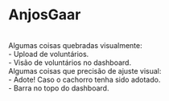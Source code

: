 # AnjosGaar
<br>
Algumas coisas quebradas visualmente:
<br>
- Upload de voluntários.
<br>
- Visão de voluntários no dashboard.
<br>
Algumas coisas que precisão de ajuste visual:
<br>
- Adote! Caso o cachorro tenha sido adotado.
<br> 
- Barra no topo do dashboard.
<br>
